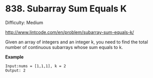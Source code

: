 # 838. Subarray Sum Equals K

Difficulty: Medium

http://www.lintcode.com/en/problem/subarray-sum-equals-k/

Given an array of integers and an integer k, you need to find the total number of continuous subarrays whose sum equals to k.

**Example**  
```
Input:nums = [1,1,1], k = 2
Output: 2
```
